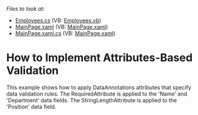 <!-- default file list -->
*Files to look at*:

* [Employees.cs](./CS/slAttributesBasedValidation/Employees.cs) (VB: [Employees.vb](./VB/slAttributesBasedValidation/Employees.vb))
* [MainPage.xaml](./CS/slAttributesBasedValidation/MainPage.xaml) (VB: [MainPage.xaml](./VB/slAttributesBasedValidation/MainPage.xaml))
* [MainPage.xaml.cs](./CS/slAttributesBasedValidation/MainPage.xaml.cs) (VB: [MainPage.xaml](./VB/slAttributesBasedValidation/MainPage.xaml))
<!-- default file list end -->
# How to Implement Attributes-Based Validation


<p>This example shows how to apply DataAnnotations attributes that specify data validation rules. The RequiredAttribute is applied to the 'Name' and 'Department' data fields. The StringLengthAttribute is applied to the 'Position' data field.</p>

<br/>


